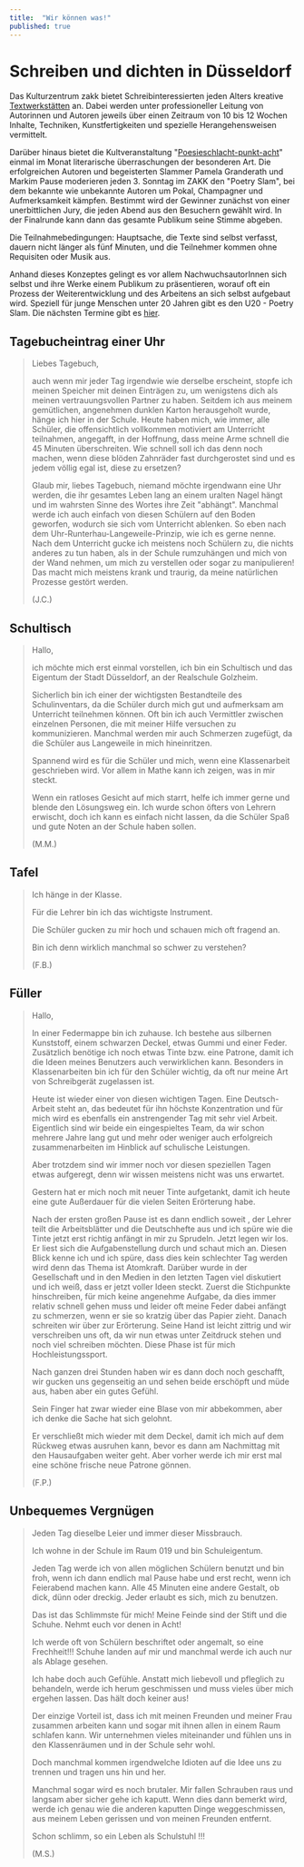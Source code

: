 ```yaml
---
title:  "Wir können was!"
published: true
---
```


# Schreiben und dichten in Düsseldorf

Das Kulturzentrum zakk bietet Schreibinteressierten jeden Alters kreative [Textwerkstätten](http://textwerkstatt.zakk.de/) an. Dabei werden unter professioneller Leitung von Autorinnen und Autoren jeweils über einen Zeitraum von 10 bis 12 Wochen Inhalte, Techniken, Kunstfertigkeiten und spezielle Herangehensweisen vermittelt.

Darüber hinaus bietet die Kultveranstaltung "[Poesieschlacht-punkt-acht](http://textwerkstatt.zakk.de/)" einmal im Monat literarische überraschungen der besonderen Art. Die erfolgreichen Autoren und begeisterten Slammer Pamela Granderath und Markim Pause moderieren jeden 3. Sonntag im ZAKK den "Poetry Slam", bei dem bekannte wie unbekannte Autoren um Pokal, Champagner und Aufmerksamkeit kämpfen. Bestimmt wird der Gewinner zunächst von einer unerbittlichen Jury, die jeden Abend aus den Besuchern gewählt wird. In der Finalrunde kann dann das gesamte Publikum seine Stimme abgeben.

Die Teilnahmebedingungen: Hauptsache, die Texte sind selbst verfasst, dauern nicht länger als fünf Minuten, und die Teilnehmer kommen ohne Requisiten oder Musik aus.

Anhand dieses Konzeptes gelingt es vor allem NachwuchsautorInnen sich selbst und ihre Werke einem Publikum zu präsentieren, worauf oft ein Prozess der Weiterentwicklung und des Arbeitens an sich selbst aufgebaut wird. Speziell für junge Menschen unter 20 Jahren gibt es den U20 - Poetry Slam. Die nächsten Termine gibt es [hier](http://textwerkstatt.zakk.de/). 

## Tagebucheintrag einer Uhr

> Liebes Tagebuch,
>
> auch wenn mir jeder Tag irgendwie wie derselbe erscheint, stopfe ich meinen Speicher mit deinen Einträgen zu, um wenigstens dich als meinen vertrauungsvollen Partner zu haben. Seitdem ich aus meinem gemütlichen, angenehmen dunklen Karton herausgeholt wurde, hänge ich hier in der Schule. Heute haben mich, wie immer, alle Schüler, die offensichtlich vollkommen motiviert am Unterricht teilnahmen, angegafft, in der Hoffnung, dass meine Arme schnell die 45 Minuten überschreiten. Wie schnell soll ich das denn noch machen, wenn diese blöden Zahnräder fast durchgerostet sind und es jedem völlig egal ist, diese zu ersetzen?
>
> Glaub mir, liebes Tagebuch, niemand möchte irgendwann eine Uhr werden, die ihr gesamtes Leben lang an einem uralten Nagel hängt und im wahrsten Sinne des Wortes ihre Zeit "abhängt". Manchmal werde ich auch einfach von diesen Schülern auf den Boden geworfen, wodurch sie sich vom Unterricht ablenken. So eben nach dem Uhr-Runterhau-Langeweile-Prinzip, wie ich es gerne nenne. Nach dem Unterricht gucke ich meistens noch Schülern zu, die nichts anderes zu tun haben, als in der Schule rumzuhängen und mich von der Wand nehmen, um mich zu verstellen oder sogar zu manipulieren! Das macht mich meistens krank und traurig, da meine natürlichen Prozesse gestört werden. 
>
> (J.C.) 

## Schultisch

> Hallo, 
>	
> ich möchte mich erst einmal vorstellen, ich bin ein Schultisch und das Eigentum der Stadt Düsseldorf, an der Realschule Golzheim.
>
> Sicherlich bin ich einer der wichtigsten Bestandteile des Schulinventars, da die Schüler durch mich gut und aufmerksam am Unterricht teilnehmen können. Oft bin ich auch Vermittler zwischen einzelnen Personen, die mit meiner Hilfe versuchen zu kommunizieren. Manchmal werden mir auch Schmerzen zugefügt, da die Schüler aus Langeweile in mich hineinritzen.
>
> Spannend wird es für die Schüler und mich, wenn eine Klassenarbeit geschrieben wird. Vor allem in Mathe kann ich zeigen, was in mir steckt.
>
> Wenn ein ratloses Gesicht auf mich starrt, helfe ich immer gerne und blende den Lösungsweg ein. Ich wurde schon öfters von Lehrern erwischt, doch ich kann es einfach nicht lassen, da die Schüler Spaß und gute Noten an der Schule haben sollen. 
>
> (M.M.) 

## Tafel

> Ich hänge in der Klasse. 
>
> Für die Lehrer bin ich das wichtigste Instrument. 
>
> Die Schüler gucken zu mir hoch und schauen mich oft fragend an. 
>
> Bin ich denn wirklich manchmal so schwer zu verstehen?
>
> (F.B.)


## Füller

> Hallo,
>
> In einer Federmappe bin ich zuhause. Ich bestehe aus silbernen Kunststoff, einem schwarzen Deckel, etwas Gummi und einer Feder. Zusätzlich benötige ich noch etwas Tinte bzw. eine Patrone, damit ich die Ideen meines Benutzers auch verwirklichen kann. Besonders in Klassenarbeiten bin ich für den Schüler wichtig, da oft nur meine Art von Schreibgerät zugelassen ist. 
>
> Heute ist wieder einer von diesen wichtigen Tagen. Eine Deutsch-Arbeit steht an, das bedeutet für ihn höchste Konzentration und für mich wird es ebenfalls ein anstrengender Tag mit sehr viel Arbeit. Eigentlich sind wir beide ein eingespieltes Team, da wir schon mehrere Jahre lang gut und mehr oder weniger auch erfolgreich zusammenarbeiten im Hinblick auf schulische Leistungen.
>
> Aber trotzdem sind wir immer noch vor diesen speziellen Tagen etwas aufgeregt, denn wir wissen meistens nicht was uns erwartet. 
>
> Gestern hat er mich noch mit neuer Tinte aufgetankt, damit ich heute eine gute Außerdauer für die vielen Seiten Erörterung habe. 
>
> Nach der ersten großen Pause ist es dann endlich soweit , der Lehrer teilt die Arbeitsblätter und die Deutschhefte aus und ich spüre wie die Tinte jetzt erst richtig anfängt in mir zu Sprudeln. Jetzt legen wir los. Er liest sich die Aufgabenstellung durch und schaut mich an. Diesen Blick kenne ich und ich spüre, dass dies kein schlechter Tag werden wird denn das Thema ist Atomkraft. Darüber wurde in der Gesellschaft und in den Medien in den letzten Tagen viel diskutiert und ich weiß, dass er jetzt voller Ideen steckt. Zuerst die Stichpunkte hinschreiben, für mich keine angenehme Aufgabe, da dies immer relativ schnell gehen muss und leider oft meine Feder dabei anfängt zu schmerzen, wenn er sie so kratzig über das Papier zieht. Danach schreiten wir über zur Erörterung. Seine Hand ist leicht zittrig und wir verschreiben uns oft, da wir nun etwas unter Zeitdruck stehen und noch viel schreiben möchten. Diese Phase ist für mich Hochleistungssport.
>
> Nach ganzen drei Stunden haben wir es dann doch noch geschafft, wir gucken uns gegenseitig an und sehen beide erschöpft und müde aus, haben aber ein gutes Gefühl. 
>
> Sein Finger hat zwar wieder eine Blase von mir abbekommen, aber ich denke die Sache hat sich gelohnt. 
>
> Er verschließt mich wieder mit dem Deckel, damit ich mich auf dem Rückweg etwas ausruhen kann, bevor es dann am Nachmittag mit den Hausaufgaben weiter geht. Aber vorher werde ich mir erst mal eine schöne frische neue Patrone gönnen.
>
> (F.P.) 

##  Unbequemes Vergnügen

> Jeden Tag dieselbe Leier und immer dieser Missbrauch. 
>
> Ich wohne in der Schule im Raum 019 und bin Schuleigentum.
>
> Jeden Tag werde ich von allen möglichen Schülern benutzt und bin froh, wenn ich dann endlich mal Pause habe und erst recht, wenn ich Feierabend machen kann. Alle 45 Minuten eine andere Gestalt, ob dick, dünn oder dreckig. Jeder erlaubt es sich, mich zu benutzen.
>
> Das ist das Schlimmste für mich! Meine Feinde sind der Stift und die Schuhe. Nehmt euch vor denen in Acht!
>
> Ich werde oft von Schülern beschriftet oder angemalt, so eine Frechheit!!! Schuhe landen auf mir und manchmal werde ich auch nur als Ablage gesehen. 
>
> Ich habe doch auch Gefühle. Anstatt mich liebevoll und pfleglich zu behandeln, werde ich herum geschmissen und muss vieles über mich ergehen lassen. Das hält doch keiner aus!
>
> Der einzige Vorteil ist, dass ich mit meinen Freunden und meiner Frau zusammen arbeiten kann und sogar mit ihnen allen in einem Raum schlafen kann. Wir unternehmen vieles miteinander und fühlen uns in den Klassenräumen und in der Schule sehr wohl.
>
> Doch manchmal kommen irgendwelche Idioten auf die Idee uns zu trennen und tragen uns hin und her.
>
> Manchmal sogar wird es noch brutaler. Mir fallen Schrauben raus und langsam aber sicher gehe ich kaputt. Wenn dies dann bemerkt wird, werde ich genau wie die anderen kaputten Dinge weggeschmissen, aus meinem Leben gerissen und von meinen Freunden entfernt.
>
> Schon schlimm, so ein Leben als Schulstuhl !!! 
>
> (M.S.) 

